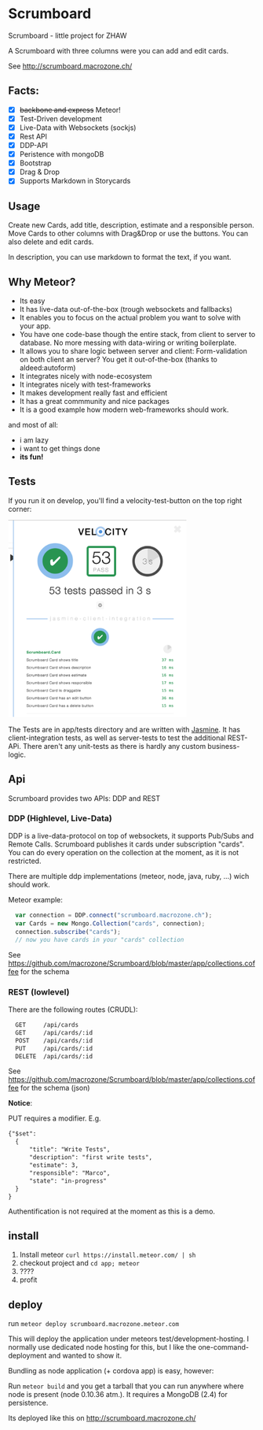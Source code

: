 # Scrumboard
Scrumboard - little project for ZHAW

A Scrumboard with three columns were you can add and edit cards.

See http://scrumboard.macrozone.ch/

## Facts:

- [x] ~~backbone and express~~ Meteor!
- [x] Test-Driven development
- [x] Live-Data with Websockets (sockjs)
- [x] Rest API
- [x] DDP-API
- [x] Peristence with mongoDB
- [x] Bootstrap
- [x] Drag & Drop
- [x] Supports Markdown in Storycards

## Usage

Create new Cards, add title, description, estimate and a responsible person. Move Cards to other columns with Drag&Drop or use the buttons. You can also delete and edit cards.

In description, you can use markdown to format the text, if you want.

## Why Meteor?

- Its easy
- It has live-data out-of-the-box (trough websockets and fallbacks)
- It enables you to focus on the actual problem you want to solve with your app. 
- You have one code-base though the entire stack, from client to server to database. No more messing with data-wiring or writing boilerplate. 
- It allows you to share logic between server and client: Form-validation on both client an server? You get it out-of-the-box (thanks to aldeed:autoform)
- It integrates nicely with node-ecosystem
- It integrates nicely with test-frameworks
- It makes development really fast and efficient
- It has a great commmunity and nice packages
- It is a good example how modern web-frameworks should work.

and most of all: 

- i am lazy 
- i want to get things done
- **its fun!**

## Tests

If you run it on develop, you'll find a velocity-test-button on the top right corner:

<img src="velcity-test-sample.png" height="400px" />

The Tests are in app/tests directory and are written with [Jasmine](http://jasmine.github.io/). It has client-integration tests, as well as server-tests to test the additional REST-APi. There aren't any unit-tests as there is hardly any custom business-logic.

## Api

Scrumboard provides two APIs: DDP and REST

### DDP (Highlevel, Live-Data)

DDP is a live-data-protocol on top of websockets, it supports Pub/Subs and Remote Calls. Scrumboard publishes it cards under subscription "cards". You can do every operation on the collection at the moment, as it is not restricted.

There are multiple ddp implementations (meteor, node, java, ruby, ...) wich should work.

Meteor example:
```javascript
  var connection = DDP.connect("scrumboard.macrozone.ch");
  var Cards = new Mongo.Collection("cards", connection);
  connection.subscribe("cards");
  // now you have cards in your "cards" collection
```
See https://github.com/macrozone/Scrumboard/blob/master/app/collections.coffee for the schema

### REST (lowlevel)

There are the following routes (CRUDL):
```
  GET     /api/cards
  GET     /api/cards/:id
  POST    /api/cards/:id
  PUT     /api/cards/:id
  DELETE  /api/cards/:id
```
See https://github.com/macrozone/Scrumboard/blob/master/app/collections.coffee for the schema (json)

**Notice**:

PUT requires a modifier. E.g. 

```
{"$set":
  {
      "title": "Write Tests",
      "description": "first write tests",
      "estimate": 3,
      "responsible": "Marco",
      "state": "in-progress"
  }
}
```
Authentification is not required at the moment as this is a demo.

## install

1. Install meteor `curl https://install.meteor.com/ | sh`
2. checkout project and `cd app; meteor`
3. ????
4. profit


## deploy

run `meteor deploy scrumboard.macrozone.meteor.com`

This will deploy the application under meteors test/development-hosting. I normally use dedicated node hosting for this, but I like the one-command-deployment and wanted to show it.

Bundling as node application (+ cordova app) is easy, however:

Run `meteor build` and you get a tarball that you can run anywhere where node is present (node 0.10.36 atm.). It requires a MongoDB (2.4) for persistence.

Its deployed like this on http://scrumboard.macrozone.ch/


